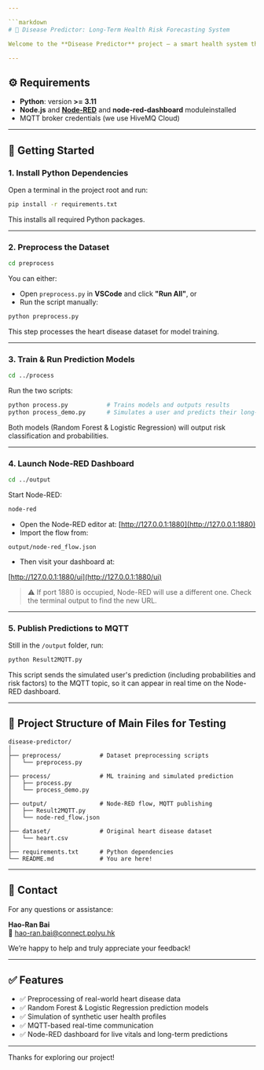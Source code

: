 ```yaml
---

```markdown
# 🧠 Disease Predictor: Long-Term Health Risk Forecasting System

Welcome to the **Disease Predictor** project — a smart health system that uses simulated patient data and machine learning to predict long-term cardiovascular risks. The project includes an interactive dashboard powered by **Node-RED**, real-time messaging via **MQTT**, and predictive modeling using **Random Forest** and **Logistic Regression**.

---
```


## ⚙️ Requirements

- **Python**: version **>= 3.11**
- **Node.js** and [**Node-RED**](https://nodered.org/) and **node-red-dashboard** moduleinstalled
- MQTT broker credentials (we use HiveMQ Cloud)

---

## 🚀 Getting Started

### 1. Install Python Dependencies

Open a terminal in the project root and run:

```bash
pip install -r requirements.txt
```

This installs all required Python packages.

---

### 2. Preprocess the Dataset

```bash
cd preprocess
```

You can either:

- Open `preprocess.py` in **VSCode** and click **"Run All"**, or  
- Run the script manually:

```bash
python preprocess.py
```

This step processes the heart disease dataset for model training.

---

### 3. Train & Run Prediction Models

```bash
cd ../process
```

Run the two scripts:

```bash
python process.py           # Trains models and outputs results
python process_demo.py      # Simulates a user and predicts their long-term health risk
```

Both models (Random Forest & Logistic Regression) will output risk classification and probabilities.

---

### 4. Launch Node-RED Dashboard

```bash
cd ../output
```

Start Node-RED:

```bash
node-red
```

- Open the Node-RED editor at: [http://127.0.0.1:1880](http://127.0.0.1:1880)
- Import the flow from:

```
output/node-red_flow.json
```

- Then visit your dashboard at:

[http://127.0.0.1:1880/ui](http://127.0.0.1:1880/ui)

> ⚠️ If port 1880 is occupied, Node-RED will use a different one. Check the terminal output to find the new URL.

---

### 5. Publish Predictions to MQTT

Still in the `/output` folder, run:

```bash
python Result2MQTT.py
```

This script sends the simulated user's prediction (including probabilities and risk factors) to the MQTT topic, so it can appear in real time on the Node-RED dashboard.

---

## 📂 Project Structure of Main Files for Testing

```
disease-predictor/
│
├── preprocess/           # Dataset preprocessing scripts
│   └── preprocess.py
│
├── process/              # ML training and simulated prediction
│   ├── process.py
│   └── process_demo.py
│
├── output/               # Node-RED flow, MQTT publishing
│   ├── Result2MQTT.py
│   └── node-red_flow.json
│
├── dataset/              # Original heart disease dataset
│   └── heart.csv
│
├── requirements.txt      # Python dependencies
└── README.md             # You are here!
```

---

## 📩 Contact

For any questions or assistance:

**Hao-Ran Bai**  
📧 hao-ran.bai@connect.polyu.hk

We’re happy to help and truly appreciate your feedback!

---

## ✅ Features

- ✅ Preprocessing of real-world heart disease data
- ✅ Random Forest & Logistic Regression prediction models
- ✅ Simulation of synthetic user health profiles
- ✅ MQTT-based real-time communication
- ✅ Node-RED dashboard for live vitals and long-term predictions

---

Thanks for exploring our project! 
```



 
